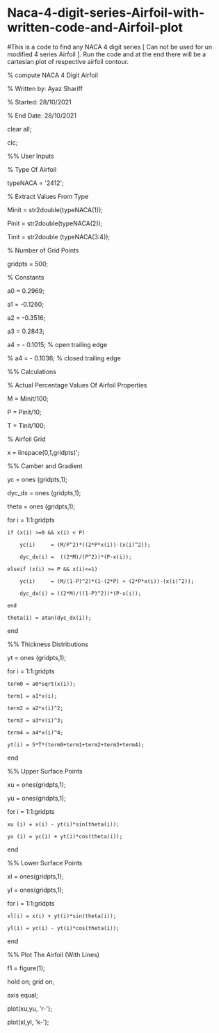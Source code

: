 # Naca-4-digit-series-Airfoil-with-written-code-and-Airfoil-plot

#This is a code to find any NACA 4 digit series [ Can not be used for un modified 4 series Airfoil ]. Run the code and at the end there will be a cartesian plot of  respective airfoil contour.

% compute NACA 4 Digit Airfoil

% Written by: Ayaz Shariff

% Started: 28/10/2021

% End Date: 28/10/2021

clear all;

clc;

%% User Inputs


% Type Of Airfoil

typeNACA = '2412';

% Extract Values From Type

Minit = str2double(typeNACA(1));

Pinit = str2double(typeNACA(2));

Tinit = str2double (typeNACA(3:4));

% Number of Grid Points

gridpts = 500;

% Constants

a0 = 0.2969;

a1 = -0.1260;

a2 = -0.3516;

a3 = 0.2843;

a4 = - 0.1015;   % open trailing edge

% a4 = - 0.1036; % closed trailing edge

%% Calculations

% Actual Percentage Values Of Airfoil Properties

M = Minit/100;

P = Pinit/10;

T = Tinit/100;

% Airfoil Grid

x = linspace(0,1,gridpts)'; 

%% Camber and Gradient

yc = ones (gridpts,1);

dyc_dx = ones (gridpts,1);

theta = ones (gridpts,1);

for i = 1:1:gridpts
    
    if (x(i) >=0 && x(i) < P)
        
        yc(i)     = (M/P^2)*((2*P*x(i))-(x(i)^2));
        
        dyc_dx(i) =  ((2*M)/(P^2))*(P-x(i));
    
    elseif (x(i) >= P && x(i)<=1)
        
        yc(i)     = (M/(1-P)^2)*(1-(2*P) + (2*P*x(i))-(x(i)^2));
        
        dyc_dx(i) = ((2*M)/((1-P)^2))*(P-x(i));
    
    end
    
    theta(i) = atan(dyc_dx(i));

end

%% Thickness Distributions

yt = ones (gridpts,1);

for i = 1:1:gridpts
    
    term0 = a0*sqrt(x(i));
    
    term1 = a1*x(i);
    
    term2 = a2*x(i)^2;
    
    term3 = a3*x(i)^3;
    
    term4 = a4*x(i)^4;

    yt(i) = 5*T*(term0+term1+term2+term3+term4);

end

%% Upper Surface Points

xu = ones(gridpts,1);

yu = ones(gridpts,1);

for i = 1:1:gridpts
    
    xu (i) = x(i) - yt(i)*sin(theta(i));
    
    yu (i) = yc(i) + yt(i)*cos(theta(i));

end

%% Lower Surface Points

xl = ones(gridpts,1);

yl = ones(gridpts,1);

for i = 1:1:gridpts
    
    xl(i) = x(i) + yt(i)*sin(theta(i));
    
    yl(i) = yc(i) - yt(i)*cos(theta(i));

end

%% Plot The Airfoil (With Lines)

f1 = figure(1);

hold on; grid on;

axis equal;

plot(xu,yu, 'r-');

plot(xl,yl, 'k-');
